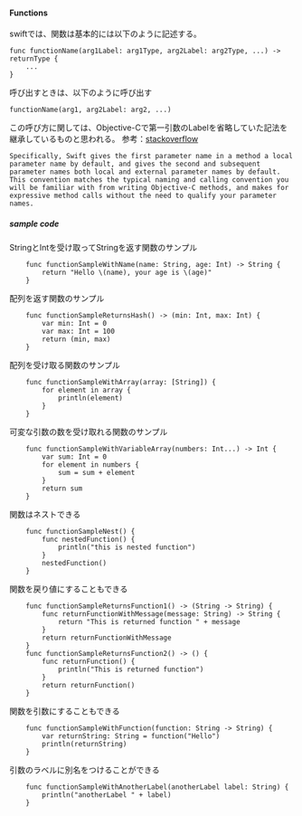 #### Functions

swiftでは、関数は基本的には以下のように記述する。

```
func functionName(arg1Label: arg1Type, arg2Label: arg2Type, ...) -> returnType {
    ...
}
```

呼び出すときは、以下のように呼び出す

```
functionName(arg1, arg2Label: arg2, ...)
```

この呼び方に関しては、Objective-Cで第一引数のLabelを省略していた記法を継承しているものと思われる。
参考：[stackoverflow](http://stackoverflow.com/questions/24122886/function-parameter-names-dont-behave-according-to-documentation)

```
Specifically, Swift gives the first parameter name in a method a local parameter name by default, and gives the second and subsequent parameter names both local and external parameter names by default. This convention matches the typical naming and calling convention you will be familiar with from writing Objective-C methods, and makes for expressive method calls without the need to qualify your parameter names.
```

##### sample code

StringとIntを受け取ってStringを返す関数のサンプル

```
    func functionSampleWithName(name: String, age: Int) -> String {
        return "Hello \(name), your age is \(age)"
    }
```

配列を返す関数のサンプル

```
    func functionSampleReturnsHash() -> (min: Int, max: Int) {
        var min: Int = 0
        var max: Int = 100
        return (min, max)
    }
```

配列を受け取る関数のサンプル

```
    func functionSampleWithArray(array: [String]) {
        for element in array {
            println(element)
        }
    }
```

可変な引数の数を受け取れる関数のサンプル

```
    func functionSampleWithVariableArray(numbers: Int...) -> Int {
        var sum: Int = 0
        for element in numbers {
            sum = sum + element
        }
        return sum
    }
```

関数はネストできる

```
    func functionSampleNest() {
        func nestedFunction() {
            println("this is nested function")
        }
        nestedFunction()
    }
```

関数を戻り値にすることもできる

```
    func functionSampleReturnsFunction1() -> (String -> String) {
        func returnFunctionWithMessage(message: String) -> String {
            return "This is returned function " + message
        }
        return returnFunctionWithMessage
    }
    func functionSampleReturnsFunction2() -> () {
        func returnFunction() {
            println("This is returned function")
        }
        return returnFunction()
    }
```

関数を引数にすることもできる

```
    func functionSampleWithFunction(function: String -> String) {
        var returnString: String = function("Hello")
        println(returnString)
    }
```

引数のラベルに別名をつけることができる

```
    func functionSampleWithAnotherLabel(anotherLabel label: String) {
        println("anotherLabel " + label)
    }
```
